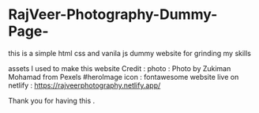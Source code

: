 # RajVeer-Photography-Dummy-Page-
this is a simple html css and vanila js dummy website for grinding my skills

assets I used to make this website 
Credit :
photo : Photo by Zukiman Mohamad from Pexels #heroImage
icon : fontawesome
website live on netlify : https://rajveerphotography.netlify.app/
 
 Thank you for having this .
